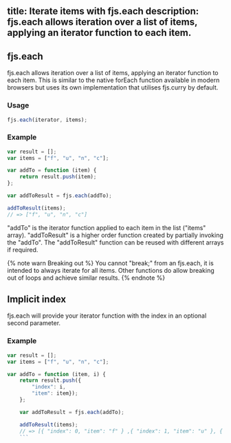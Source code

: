 title: Iterate items with fjs.each
description: fjs.each allows iteration over a list of items, applying an iterator function to each item.
---

## fjs.each

fjs.each allows iteration over a list of items, applying an iterator function to each item. This is similar to the native forEach function available in modern browsers but uses its own implementation that utilises fjs.curry by default.

### Usage

```js
fjs.each(iterator, items);
```

### Example

```js
var result = [];
var items = ["f", "u", "n", "c"];

var addTo = function (item) {
    return result.push(item);
};

var addToResult = fjs.each(addTo);

addToResult(items);
// => ["f", "u", "n", "c"]
```

"addTo" is the iterator function applied to each item in the list ("items" array). "addToResult" is a higher order function created by partially invoking the "addTo". The "addToResult" function can be reused with different arrays if required.

{% note warn Breaking out %}
You cannot "break;" from an fjs.each, it is intended to always iterate for all items. Other functions do allow breaking out of loops and achieve similar results.
{% endnote %}

## Implicit index

fjs.each will provide your iterator function with the index in an optional second parameter.

### Example

```js
var result = [];
var items = ["f", "u", "n", "c"];

var addTo = function (item, i) {
    return result.push({
        "index": i,
        "item": item});
    };

    var addToResult = fjs.each(addTo);

    addToResult(items);
    // => [{ "index": 0, "item": "f" } ,{ "index": 1, "item": "u" }, { "index": 2, "item": "n" }, { "index": 3, "item": "c" }]
    ```

